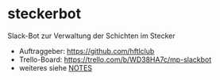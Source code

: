 # steckerbot
Slack-Bot zur Verwaltung der Schichten im Stecker

* Auftraggeber: https://github.com/hftlclub
* Trello-Board: https://trello.com/b/WD38HA7c/mp-slackbot
* weiteres siehe [NOTES](NOTES.md)
